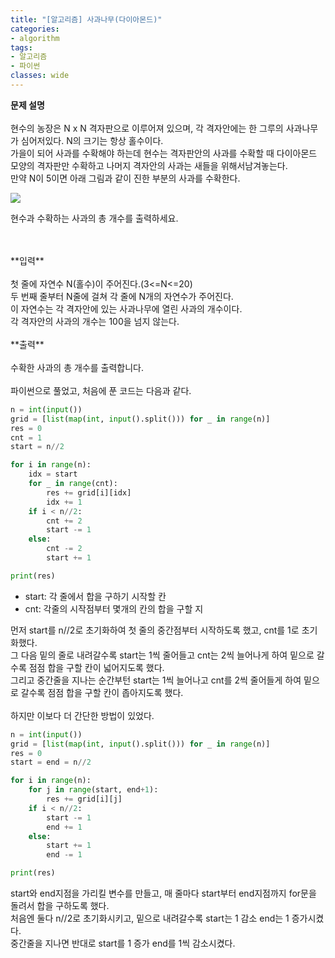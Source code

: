 ```yaml
---
title: "[알고리즘] 사과나무(다이아몬드)"
categories:
- algorithm
tags:
- 알고리즘
- 파이썬
classes: wide
---
```



**문제 설명**
<br>
<br>현수의 농장은 N x N 격자판으로 이루어져 있으며, 각 격자안에는 한 그루의 사과나무가 심어저있다. N의 크기는 항상 홀수이다.
<br>가을이 되어 사과를 수확해야 하는데 현수는 격자판안의 사과를 수확할 때 다이아몬드 모양의 격자판만 수확하고 나머지 격자안의 사과는 새들을 위해서남겨놓는다.
<br>만약 N이 5이면 아래 그림과 같이 진한 부분의 사과를 수확한다.

<img src="{{site.url}}/assets/img/post/algo5.jpg">

현수과 수확하는 사과의 총 개수를 출력하세요.

<br>
<br>**입력**
<br>
<br>첫 줄에 자연수 N(홀수)이 주어진다.(3<=N<=20)
<br>두 번째 줄부터 N줄에 걸쳐 각 줄에 N개의 자연수가 주어진다.
<br>이 자연수는 각 격자안에 있는 사과나무에 열린 사과의 개수이다.
<br>각 격자안의 사과의 개수는 100을 넘지 않는다.
<br>
<br>**출력**
<br>
<br>수확한 사과의 총 개수를 출력합니다.
<br>
<br>파이썬으로 풀었고, 처음에 푼 코드는 다음과 같다.

```python
n = int(input())
grid = [list(map(int, input().split())) for _ in range(n)]
res = 0
cnt = 1
start = n//2

for i in range(n):
    idx = start
    for _ in range(cnt):
        res += grid[i][idx]
        idx += 1
    if i < n//2:
        cnt += 2
        start -= 1
    else:
        cnt -= 2
        start += 1

print(res)

```

- start: 각 줄에서 합을 구하기 시작할 칸
- cnt: 각줄의 시작점부터 몇개의 칸의 합을 구할 지

먼저 start를 n//2로 초기화하여 첫 줄의 중간점부터 시작하도록 했고, cnt를 1로 초기화했다.
<br>그 다음 밑의 줄로 내려갈수록 start는 1씩 줄어들고 cnt는 2씩 늘어나게 하여 밑으로 갈수록 점점 합을 구할 칸이 넓어지도록 했다.
<br>그리고 중간줄을 지나는 순간부턴 start는 1씩 늘어나고 cnt를 2씩 줄어들게 하여 밑으로 갈수록 점점 합을 구할 칸이 좁아지도록 했다.
<br>
<br>하지만 이보다 더 간단한 방법이 있었다.

```python
n = int(input())
grid = [list(map(int, input().split())) for _ in range(n)]
res = 0
start = end = n//2

for i in range(n):
    for j in range(start, end+1):
        res += grid[i][j]
    if i < n//2:
        start -= 1
        end += 1
    else:
        start += 1
        end -= 1

print(res)

```

start와 end지점을 가리킬 변수를 만들고, 매 줄마다 start부터 end지점까지 for문을 돌려서 합을 구하도록 했다.
<br>처음엔 둘다 n//2로 초기화시키고, 밑으로 내려갈수록 start는 1 감소 end는 1 증가시켰다.
<br>중간줄을 지나면 반대로 start를 1 증가 end를 1씩 감소시켰다.